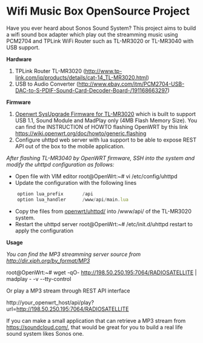 # Wifi Music Box OpenSource Project
Have you ever heard about Sonos Sound System? This project aims to build a wifi sound box adapter which play out the streamming music using PCM2704 and TPLink WiFi Router such as TL-MR3020 or TL-MR3040 with USB support.

**Hardware**

1. TPLink Router TL-MR3020 (http://www.tp-link.com/iq/products/details/cat-14_TL-MR3020.html)
2. USB to Audio Converter (http://www.ebay.com/itm/PCM2704-USB-DAC-to-S-PDIF-Sound-Card-Decoder-Board-/191168663297)

**Firmware**

1. [Openwrt SysUpgrade Firmware for TL-MR3020](https://github.com/cuongquay/project-wifi-music-box/blob/master/openwrt/firmware/openwrt-ar71xx-generic-tl-mr3020-v1-squashfs-sysupgrade.bin) which is built to support USB 1.1, Sound Module and MadPlay only (4MB Flash Memory Size). You can find the INSTRUCTION of HOWTO flashing OpenWRT by this link https://wiki.openwrt.org/doc/howto/generic.flashing
2. Configure uhttpd web server with lua support to be able to expose REST API out of the box to the mobile application.

*After flashing TL-MR3040 by OpenWRT firmware, SSH into the system and modify the uhttpd configuration as follows:*

- Open file with VIM editor root@OpenWrt:~# vi /etc/config/uhttpd
- Update the configuration with the following lines
 
```javascript
	option lua_prefix       /api
	option lua_handler      /www/api/main.lua
```    

- Copy the files from [openwrt/uhttpd/](https://github.com/cuongquay/project-wifi-music-box/tree/master/openwrt/uhttpd) into /www/api/ of the TL-MR3020 system.
- Restart the uhttpd server root@OpenWrt:~# /etc/init.d/uhttpd restart to apply the configuration

**Usage**

*You can find the MP3 streamming server source from http://dir.xiph.org/by_format/MP3*

root@OpenWrt:~# wget -qO- http://198.50.250.195:7064/RADIOSATELLITE | madplay - -v --tty-control
 
Or play a MP3 stream through REST API interface

http://your_openwrt_host/api/play?url=http://198.50.250.195:7064/RADIOSATELLITE

If you can make a small application that can retrieve a MP3 stream from https://soundcloud.com/, that would be great for you to build a real life sound system likes Sonos one.

 
